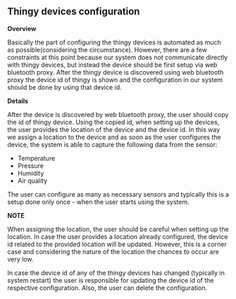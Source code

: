 ## Thingy devices configuration
**Overview**

Basically the part of configuring the thingy devices is automated as much as possible(considering the 
circumstance). However, there are a few constraints at this point because our system does not communicate directly
with thingy devices, but instead the device should be first setup via 
web bluetooth proxy. After the thingy device is discovered using web bluetooth proxy 
the device id of thingy is shown and the configuration in our system should be done 
by using that device id.

**Details**

After the device is discovered by web bluetooth proxy, the user should copy the 
id of thingy device. Using the copied id, when setting up the devices, the user provides
the location of the device and the device id. In this way we assign a location to the device and 
as soon as the user configures the device, the system is able to capture the following data from the sensor:
 - Temperature
 - Pressure
 - Humidity
 - Air quality
 
The user can configure as many as necessary sensors and typically this is a setup done only once - 
when the user starts using the system.

**NOTE**

When assigning the location, the user should be careful when setting up the location. 
In case the user provides a location already configured, the device id related 
to the provided location will be updated. However, this is a corner case and 
considering the nature of the location the chances to occur are very low.

In case the device id of any of the thingy devices has changed (typically in system restart)
the user is responsible for updating the device id of the respective configuration.
Also, the user can delete the configuration. 



